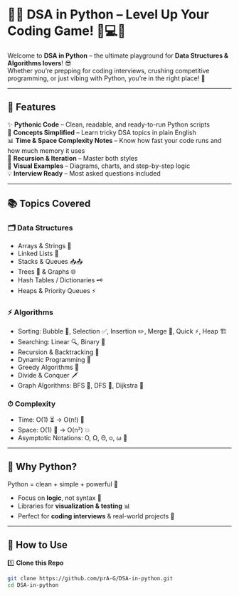 # 🚀🔥 DSA in Python – Level Up Your Coding Game! 🐍💻✨

Welcome to **DSA in Python** – the ultimate playground for **Data Structures & Algorithms lovers**! 😎  
Whether you’re prepping for coding interviews, crushing competitive programming, or just vibing with Python, you’re in the right place! 🎯

---

## 🌟 Features

✨ **Pythonic Code** – Clean, readable, and ready-to-run Python scripts  
🧠 **Concepts Simplified** – Learn tricky DSA topics in plain English  
📊 **Time & Space Complexity Notes** – Know how fast your code runs and how much memory it uses  
🔁 **Recursion & Iteration** – Master both styles  
🎨 **Visual Examples** – Diagrams, charts, and step-by-step logic  
💡 **Interview Ready** – Most asked questions included  

---

## 📚 Topics Covered

### 🗂 Data Structures
- Arrays & Strings 📜  
- Linked Lists 🔗  
- Stacks & Queues 📥📤  
- Trees 🌳 & Graphs 🌐  
- Hash Tables / Dictionaries 🗝  
- Heaps & Priority Queues ⚡  

### ⚡ Algorithms
- Sorting: Bubble 🧼, Selection ✅, Insertion ✏️, Merge 🔀, Quick ⚡, Heap 🏗  
- Searching: Linear 🔍, Binary 🔎  
- Recursion & Backtracking 🔁  
- Dynamic Programming 💾  
- Greedy Algorithms 🦅  
- Divide & Conquer 🗡  
- Graph Algorithms: BFS 🌊, DFS 🌲, Dijkstra 🚀  

### ⏱ Complexity
- Time: O(1) ⏳ → O(n!) 🤯  
- Space: O(1) 🧠 → O(n²) 💥  
- Asymptotic Notations: O, Ω, Θ, o, ω 🔣  

---

## 🐍 Why Python?

Python = clean + simple + powerful 💪  
- Focus on **logic**, not syntax 🧠  
- Libraries for **visualization & testing** 📊  
- Perfect for **coding interviews** & real-world projects 💼  

---

## 🚀 How to Use

1️⃣ **Clone this Repo**  
```bash
git clone https://github.com/prA-G/DSA-in-python.git
cd DSA-in-python
